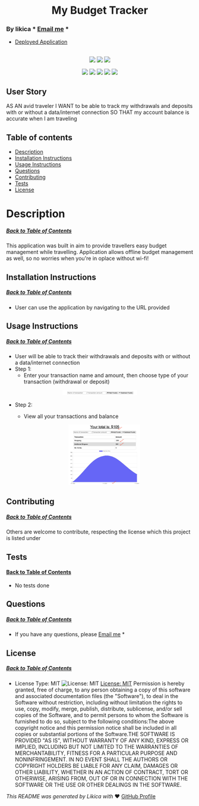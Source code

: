 <h1 align='center'>My Budget Tracker</h1>

### By likica * [Email me](mailto:codefin9@hotmail.com) * 
  * [Deployed Application](https://fw-my-budget-tracker.herokuapp.com) 
<br></br>

<p align="center">
    <img src="https://img.shields.io/github/repo-size/likica/my-budget-tracker" />
    <img src="https://img.shields.io/github/issues/likica/my-budget-tracker" />
    <img src="https://img.shields.io/github/last-commit/likica/my-budget-tracker" >
    </a>
</p>
  
<p align="center">
<img src="https://img.shields.io/badge/-node.js-green" />
    <img src="https://img.shields.io/badge/Javascript-blue" />
    <img src="https://img.shields.io/badge/-Heroku-pink" />
    <img src="https://img.shields.io/badge/-Mongoose-purple"  />
    <img src="https://img.shields.io/badge/-express-red" >
</p>


## User Story 
AS AN avid traveler
I WANT to be able to track my withdrawals and deposits with or without a data/internet connection
SO THAT my account balance is accurate when I am traveling 


## Table of contents
  * [Description](#Description)
  * [Installation Instructions](#installation-Instructions)
  * [Usage Instructions](#Usage-Instructions)
  * [Questions](#Questions)
  * [Contributing](#Contributing)
  * [Tests](#Tests)
  * [License](#License)
 
  # Description
  ##### [Back to Table of Contents](#Table-of-Contents)
  This application was built in aim to provide travellers easy budget management while travelling. Application allows offline budget management as well, so no worries when you're in oplace without wi-fi!

  ## Installation Instructions
  ##### [Back to Table of Contents](#Table-of-Contents)
  * User can use the application by navigating to the URL provided


  ## Usage Instructions
  ##### [Back to Table of Contents](#Table-of-Contents)
  * User will be able to track their withdrawals and deposits with or without a data/internet connection
  * Step 1:
    - Enter your transaction name and amount, then choose type of your transaction (withdrawal or deposit)
<p align="center" width="100%">
    <img src="public/assets/images/trans_details.png" width="40%"/>
</p>

  * Step 2:
    
      - View all your transactions and balance
    <p align="center" width="100%">
    <img src="public/assets/images/overview.png" width="40%"/>

</p>
 
  ## Contributing
  ##### [Back to Table of Contents](#Table-of-Contents)
  Others are welcome to contribute, respecting the license which this project is listed under

  ## Tests
  #### [Back to Table of Contents](#Table-of-Contents)
 * No tests done

  ## Questions
  ##### [Back to Table of Contents](#Table-of-Contents)
  * If you have any questions, please [Email me](mailto:codefin9@hotmail.com) *

  ## License 
  ##### [Back to Table of Contents](#Table-of-Contents)
  * License Type: MIT
    ![License: MIT](https://img.shields.io/badge/License-MIT-green.svg)
    [License: MIT](https://opensource.org/licenses/MIT)
    Permission is hereby granted, free of charge, to any person obtaining a copy of this software and associated documentation files (the "Software"), to deal in the Software without restriction, including without limitation the rights to use, copy, modify, merge, publish, distribute, sublicense, and/or sell copies of the Software, and to permit persons to whom the Software is furnished to do so, subject to the following conditions:The above copyright notice and this permission notice shall be included in all copies or substantial portions of the Software.THE SOFTWARE IS PROVIDED "AS IS", WITHOUT WARRANTY OF ANY KIND, EXPRESS OR IMPLIED, INCLUDING BUT NOT LIMITED TO THE WARRANTIES OF MERCHANTABILITY, FITNESS FOR A PARTICULAR PURPOSE AND NONINFRINGEMENT. IN NO EVENT SHALL THE AUTHORS OR COPYRIGHT HOLDERS BE LIABLE FOR ANY CLAIM, DAMAGES OR OTHER LIABILITY, WHETHER IN AN ACTION OF CONTRACT, TORT OR OTHERWISE, ARISING FROM, OUT OF OR IN CONNECTION WITH THE SOFTWARE OR THE USE OR OTHER DEALINGS IN THE SOFTWARE.


  _This README was generated by Likica with_ ❤️ [GitHub Profile](https://github.com/likica)
